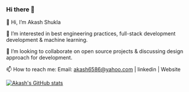### Hi there 👋

<!--
**akashkrshukla/akashkrshukla** is a ✨ _special_ ✨ repository because its `README.md` (this file) appears on your GitHub profile.

Here are some ideas to get you started:

- 🔭 I’m currently working on ...
- 🌱 I’m currently learning ...
- 👯 I’m looking to collaborate on ...
- 🤔 I’m looking for help with ...
- 💬 Ask me about ...
- 📫 How to reach me: ...
- 😄 Pronouns: ...
- ⚡ Fun fact: ...
-->

👋 Hi, I’m Akash Shukla

👀 I’m interested in best engineering practices, full-stack development development & machine learning.

💞️ I’m looking to collaborate on open source projects & discussing design approach for development.

📫 How to reach me: Email: akash6586@yahoo.com | linkedin | Website


[![Akash's GitHub stats](https://github-readme-stats.vercel.app/api?username=akashkrshukla&hide=prs&count_private=true&show_icons=true&theme=radical)](https://akashkumarshukla.in)

